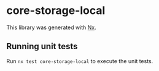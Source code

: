 # core-storage-local

This library was generated with [Nx](https://nx.dev).


## Running unit tests

Run `nx test core-storage-local` to execute the unit tests.

